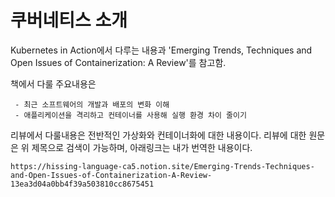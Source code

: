 # 쿠버네티스 소개

Kubernetes in Action에서 다루는 내용과 'Emerging Trends, Techniques and Open Issues of Containerization: A Review'를 참고함.

책에서 다룰 주요내용은

     - 최근 소프트웨어의 개발과 배포의 변화 이해
     - 애플리케이션을 격리하고 컨테이너를 사용해 실행 환경 차이 줄이기
     
     
리뷰에서 다룰내용은 전반적인 가상화와 컨테이너화에 대한 내용이다. 리뷰에 대한 원문은 위 제목으로 검색이 가능하며, 아래링크는 내가 번역한 내용이다.

    https://hissing-language-ca5.notion.site/Emerging-Trends-Techniques-and-Open-Issues-of-Containerization-A-Review-13ea3d04a0bb4f39a503810cc8675451
